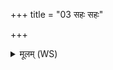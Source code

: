 +++
title = "03 सहः सहः"

+++
<details><summary>मूलम् (WS)</summary>

सहः सहः सत्यसीतः कण्वाः परो ऽनुदत् ।  
इमा या अधुना गता याश्चेह ग्रहणीः पुरा ॥ ३ ॥
</details>
